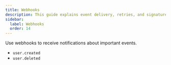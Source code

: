 ```yaml
---
title: Webhooks
description: This guide explains event delivery, retries, and signature verification.
sidebar:
  label: Webhooks
  order: 14
---
```


Use webhooks to receive notifications about important events.

- `user.created`
- `user.deleted`